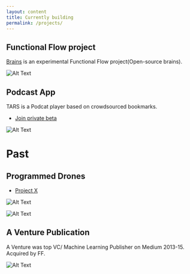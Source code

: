 ```yaml
---
layout: content
title: Currently building 
permalink: /projects/
---
```


## Functional Flow project

[Brains](https://github.com/allenleein/brains) is an experimental Functional Flow project(Open-source brains). 

![Alt Text](http://lambdageneration.com/wp-content/uploads/2014/10/original-animated.gif)




## Podcast App
TARS is a Podcat player based on crowdsourced bookmarks.

- [ Join private beta ](https://upscri.be/e57947/)

![Alt Text](https://camo.githubusercontent.com/3566ea6dd45bc6a325f1ac96c37ce1221af8deea/68747470733a2f2f692e696d6775722e636f6d2f464a75397947792e706e67)


# Past 
## Programmed Drones 
- [Project X](https://vimeo.com/111901733)

![Alt Text](https://media.giphy.com/media/l3mZ5zogGcnzNzbqM/giphy.gif)


![Alt Text](https://i.imgur.com/pNz5FOm.jpg)

## A Venture Publication
A Venture was top VC/ Machine Learning Publisher on Medium 2013-15. Acquired by FF.

![Alt Text](https://i.imgur.com/4bY53O8.jpg)


